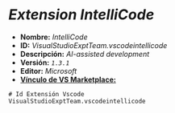<!-- Autor: Daniel Benjamin Perez Morales -->
<!-- GitHub: https://github.com/DanielBenjaminPerezMoralesDev13 -->
<!-- GitLab: https://gitlab.com/DanielBenjaminPerezMoralesDev13 -->
<!-- Correo electrónico: danielperezdev@proton.me -->

# ***Extension IntelliCode***

- **Nombre:** *IntelliCode*
- **ID:** *VisualStudioExptTeam.vscodeintellicode*
- **Descripción:** *AI-assisted development*
- **Versión:** *`1.3.1`*
- **Editor:** *Microsoft*
- **[Vínculo de VS Marketplace:](https://marketplace.visualstudio.com/items?itemName=VisualStudioExptTeam.vscodeintellicode "https://marketplace.visualstudio.com/items?itemName=VisualStudioExptTeam.vscodeintellicode")**

```plaintext
# Id Extensión Vscode
VisualStudioExptTeam.vscodeintellicode
```
